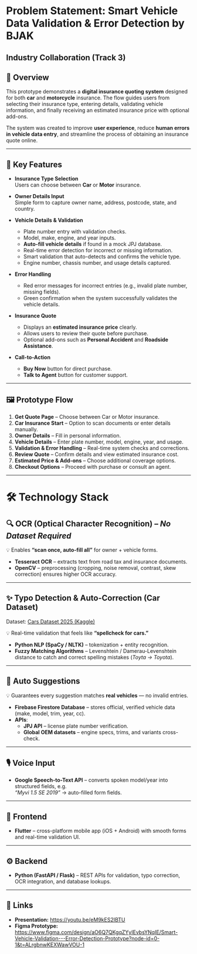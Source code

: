# Problem Statement: Smart Vehicle Data Validation & Error Detection by BJAK  
## Industry Collaboration (Track 3)

## 📌 Overview
This prototype demonstrates a **digital insurance quoting system** designed for both **car** and **motorcycle** insurance. The flow guides users from selecting their insurance type, entering details, validating vehicle information, and finally receiving an estimated insurance price with optional add-ons.  

The system was created to improve **user experience**, reduce **human errors in vehicle data entry**, and streamline the process of obtaining an insurance quote online.

---

## 🎯 Key Features
- **Insurance Type Selection**  
  Users can choose between **Car** or **Motor** insurance.  

- **Owner Details Input**  
  Simple form to capture owner name, address, postcode, state, and country.  

- **Vehicle Details & Validation**  
  - Plate number entry with validation checks.  
  - Model, make, engine, and year inputs.  
  - **Auto-fill vehicle details** if found in a mock JPJ database.  
  - Real-time error detection for incorrect or missing information.  
  - Smart validation that auto-detects and confirms the vehicle type.  
  - Engine number, chassis number, and usage details captured.  

- **Error Handling**  
  - Red error messages for incorrect entries (e.g., invalid plate number, missing fields).  
  - Green confirmation when the system successfully validates the vehicle details.  

- **Insurance Quote**  
  - Displays an **estimated insurance price** clearly.  
  - Allows users to review their quote before purchase.  
  - Optional add-ons such as **Personal Accident** and **Roadside Assistance**.  

- **Call-to-Action**  
  - **Buy Now** button for direct purchase.  
  - **Talk to Agent** button for customer support.  

---

## 🖼️ Prototype Flow
1. **Get Quote Page** – Choose between Car or Motor insurance.  
2. **Car Insurance Start** – Option to scan documents or enter details manually.  
3. **Owner Details** – Fill in personal information.  
4. **Vehicle Details** – Enter plate number, model, engine, year, and usage.  
5. **Validation & Error Handling** – Real-time system checks and corrections.  
6. **Review Quote** – Confirm details and view estimated insurance cost.  
7. **Estimated Price & Add-ons** – Choose additional coverage options.  
8. **Checkout Options** – Proceed with purchase or consult an agent.  

---

# 🛠️ Technology Stack

## 🔍 OCR (Optical Character Recognition) – *No Dataset Required*
💡 Enables **“scan once, auto-fill all”** for owner + vehicle forms.

- **Tesseract OCR** – extracts text from road tax and insurance documents.  
- **OpenCV** – preprocessing (cropping, noise removal, contrast, skew correction) ensures higher OCR accuracy.  

---

## ✨ Typo Detection & Auto-Correction (Car Dataset)
Dataset: [Cars Dataset 2025 (Kaggle)](https://www.kaggle.com/datasets/abdulmalik1518/cars-datasets-2025)  

💡 Real-time validation that feels like **“spellcheck for cars.”**

- **Python NLP (SpaCy / NLTK)** – tokenization + entity recognition.  
- **Fuzzy Matching Algorithms** – Levenshtein / Damerau-Levenshtein distance to catch and correct spelling mistakes (*Toyta → Toyota*).  

---

## 🚗 Auto Suggestions
💡 Guarantees every suggestion matches **real vehicles** — no invalid entries.  

- **Firebase Firestore Database** – stores official, verified vehicle data (make, model, trim, year, cc).  
- **APIs**:  
  - **JPJ API** – license plate number verification.  
  - **Global OEM datasets** – engine specs, trims, and variants cross-check.  

---

## 🎙️ Voice Input
- **Google Speech-to-Text API** – converts spoken model/year into structured fields, e.g.  
  *“Myvi 1.5 SE 2019”* → auto-filled form fields.  

---

## 📱 Frontend
- **Flutter** – cross-platform mobile app (iOS + Android) with smooth forms and real-time validation UI.  

---

## ⚙️ Backend
- **Python (FastAPI / Flask)** – REST APIs for validation, typo correction, OCR integration, and database lookups.  

---

## 🔗 Links
- **Presentation:** https://youtu.be/eM9kES2IBTU
- **Figma Prototype:** https://www.figma.com/design/aO6Q7QKgqZYyIEvbsYNqIE/Smart-Vehicle-Validation---Error-Detection-Prototype?node-id=0-1&t=ALrgbnwKEXWawVOU-1
